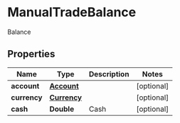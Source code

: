 

# ManualTradeBalance

Balance

## Properties

| Name | Type | Description | Notes |
|------------ | ------------- | ------------- | -------------|
|**account** | [**Account**](Account.md) |  |  [optional] |
|**currency** | [**Currency**](Currency.md) |  |  [optional] |
|**cash** | **Double** | Cash |  [optional] |



